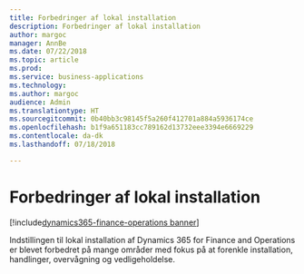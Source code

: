 ```yaml
---
title: Forbedringer af lokal installation
description: Forbedringer af lokal installation
author: margoc
manager: AnnBe
ms.date: 07/22/2018
ms.topic: article
ms.prod: 
ms.service: business-applications
ms.technology: 
ms.author: margoc
audience: Admin
ms.translationtype: HT
ms.sourcegitcommit: 0b40bb3c98145f5a260f412701a884a5936174ce
ms.openlocfilehash: b1f9a651183cc789162d13732eee3394e6669229
ms.contentlocale: da-dk
ms.lasthandoff: 07/18/2018

---
```

#  <a name="on-premises-deployment-enhancements"></a>Forbedringer af lokal installation

[!include[dynamics365-finance-operations banner](../includes/dynamics365-finance-operations.md)]



Indstillingen til lokal installation af Dynamics 365 for Finance and Operations er blevet forbedret på mange områder med fokus på at forenkle installation, handlinger, overvågning og vedligeholdelse.


